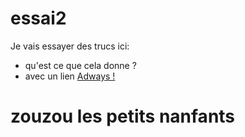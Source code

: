 # essai2

Je vais essayer des trucs ici:<ul>
<li>qu'est ce que cela donne ?
<li>avec un lien <a href="http://www.adways.com">Adways !</a>
</ul>

# zouzou les petits nanfants

